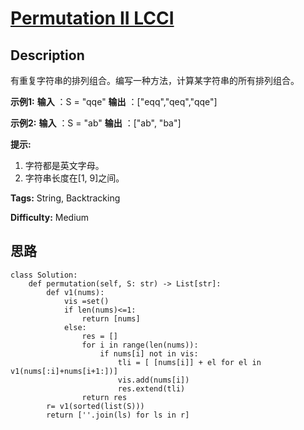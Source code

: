 # [Permutation II LCCI][title]

## Description

有重复字符串的排列组合。编写一种方法，计算某字符串的所有排列组合。

**示例1:**
            **输入** ：S = "qqe"    **输出** ：["eqq","qeq","qqe"]    

**示例2:**
            **输入** ：S = "ab"    **输出** ：["ab", "ba"]    

**提示:**

  1. 字符都是英文字母。
  2. 字符串长度在[1, 9]之间。


**Tags:** String, Backtracking

**Difficulty:** Medium

## 思路

``` python3
class Solution:
    def permutation(self, S: str) -> List[str]:
        def v1(nums):
            vis =set()
            if len(nums)<=1:
                return [nums]
            else:
                res = []
                for i in range(len(nums)):
                    if nums[i] not in vis:
                        tli = [ [nums[i]] + el for el in v1(nums[:i]+nums[i+1:])]
                        vis.add(nums[i])
                        res.extend(tli)
                return res
        r= v1(sorted(list(S)))  
        return [''.join(ls) for ls in r]      
```

[title]: https://leetcode-cn.com/problems/permutation-ii-lcci

